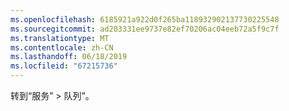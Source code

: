 ```yaml
---
ms.openlocfilehash: 6185921a922d0f265ba118932902137730225548
ms.sourcegitcommit: ad203331ee9737e82ef70206ac04eeb72a5f9c7f
ms.translationtype: MT
ms.contentlocale: zh-CN
ms.lasthandoff: 06/18/2019
ms.locfileid: "67215736"
---
```

转到“服务” > 队列”。